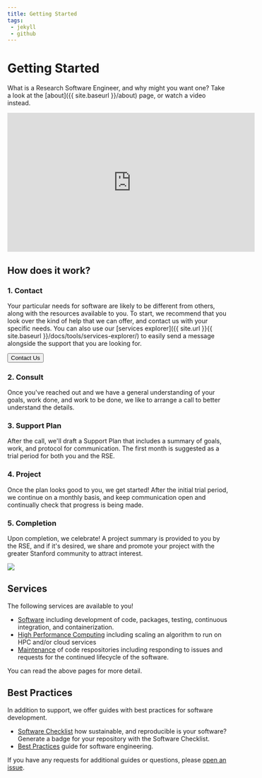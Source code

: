 ```yaml
---
title: Getting Started
tags: 
 - jekyll
 - github
---
```


# Getting Started

What is a Research Software Engineer, and why might you want one? Take
a look at the [about]({{ site.baseurl }}/about) page, or watch a video instead.

<iframe width="560" height="315" src="https://www.youtube.com/embed/trAfA9VWLTQ" frameborder="0" allow="accelerometer; autoplay; encrypted-media; gyroscope; picture-in-picture" allowfullscreen></iframe>

## How does it work?

### 1. Contact

Your particular needs for software are likely to be different from others, 
along with the resources available to you. To start, we recommend
that you look over the kind of help that we can offer,
and contact us with your specific needs. You can also use our 
[services explorer]({{ site.url }}{{ site.baseurl }}/docs/tools/services-explorer/)
to easily send a message alongside the support that you are looking for.

<a href="{{ site.baseurl }}/request/"><button class="btn btn-success btn-lg" >Contact Us</button></a>

### 2. Consult

Once you've reached out and we have a general understanding of your goals,
work done, and work to be done, we like to arrange a call to better
understand the details.

### 3. Support Plan

After the call, we'll draft a Support Plan that includes a summary of goals,
work, and protocol for communication. The first month is suggested as a trial
period for both you and the RSE. 

### 4. Project

Once the plan looks good to you, we get started! After the initial trial period,
we continue on a monthly basis, and keep communication open and continually check
that progress is being made.

### 5. Completion

Upon completion, we celebrate! A project summary is provided to you by the RSE,
and if it's desired, we share and promote your project with the greater Stanford
community to attract interest.


<a target="_blank" href="{{ site.url }}{{ site.baseurl }}/assets/img/rse-services-blueprint.png">
<img src="{{ site.url }}{{ site.baseurl }}/assets/img/rse-services-blueprint.png"></a>


## Services

The following services are available to you!

 - [Software](services/software) including development of code, packages, testing, continuous integration, and containerization.
 - [High Performance Computing](services/hpc) including scaling an algorithm to run on HPC and/or cloud services
 - [Maintenance](services/maintenance) of code respositories including responding to issues and requests for the continued lifecycle of the software.

You can read the above pages for more detail.

## Best Practices

In addition to support, we offer guides with best practices for software development.

 - [Software Checklist](tools/software-checklist/) how sustainable, and reproducible is your software? Generate a badge for your repository with the Software Checklist.
 - [Best Practices](guides/best-practices/) guide for software engineering.

If you have any requests for additional guides or questions, please [open an issue](https://www.github.com/stanford-rc/rse-services/issues).
